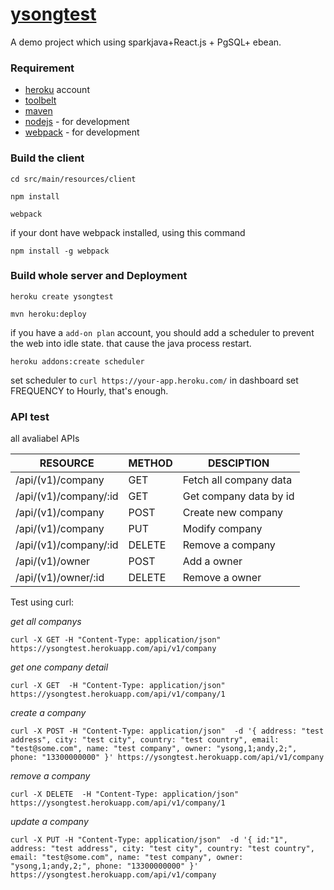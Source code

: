 # [ysongtest]() 
A demo project which using sparkjava+React.js + PgSQL+ ebean.

### Requirement
- [heroku](http://heroku.com) account
- [toolbelt](https://toolbelt.heroku.com/)
- [maven](http://maven.org)
- [nodejs](http://nodejs.com) - for development
- [webpack](https://www.npmjs.com/package/webpack) - for development

### Build the client
`cd src/main/resources/client`

`npm install`

`webpack` 

if your dont have webpack installed, using this command

`npm install -g webpack`

### Build whole server and Deployment

`heroku create ysongtest`

`mvn heroku:deploy`
 
if you have a `add-on plan` account, you should add a scheduler to prevent the web into idle state. that cause the java process restart.

`heroku addons:create scheduler`

set scheduler to `curl https://your-app.heroku.com/` in dashboard set FREQUENCY to Hourly, that's enough.

### API test

all avaliabel APIs

|   RESOURCE           |  METHOD |  DESCIPTION             |
|----------------------|---------|-------------------------|
| /api/(v1)/company    |   GET   | Fetch all company data  |
| /api/(v1)/company/:id|   GET   | Get company data by id  |
| /api/(v1)/company    |   POST  | Create new company      |
| /api/(v1)/company    |   PUT   | Modify company          |
| /api/(v1)/company/:id|   DELETE| Remove a company        |
| /api/(v1)/owner      |   POST  | Add a owner             |
| /api/(v1)/owner/:id  |   DELETE| Remove a owner          |

Test using curl:

*get all companys*

`curl -X GET -H "Content-Type: application/json" https://ysongtest.herokuapp.com/api/v1/company`


*get one company detail*

`curl -X GET  -H "Content-Type: application/json" https://ysongtest.herokuapp.com/api/v1/company/1`


*create a company*

`curl -X POST -H "Content-Type: application/json" 
  -d '{	address: "test address",
		city: "test city",
		country: "test country",
		email: "test@some.com",
		name: "test company",
		owner: "ysong,1;andy,2;",
		phone: "13300000000"
		}'
  https://ysongtest.herokuapp.com/api/v1/company`
  
  
  
*remove a company*

`curl -X DELETE  -H "Content-Type: application/json" https://ysongtest.herokuapp.com/api/v1/company/1`



*update a company*

`curl -X PUT -H "Content-Type: application/json" 
  -d '{	id:"1",
    address: "test address",
		city: "test city",
		country: "test country",
		email: "test@some.com",
		name: "test company",
		owner: "ysong,1;andy,2;",
		phone: "13300000000"
		}'
  https://ysongtest.herokuapp.com/api/v1/company`
